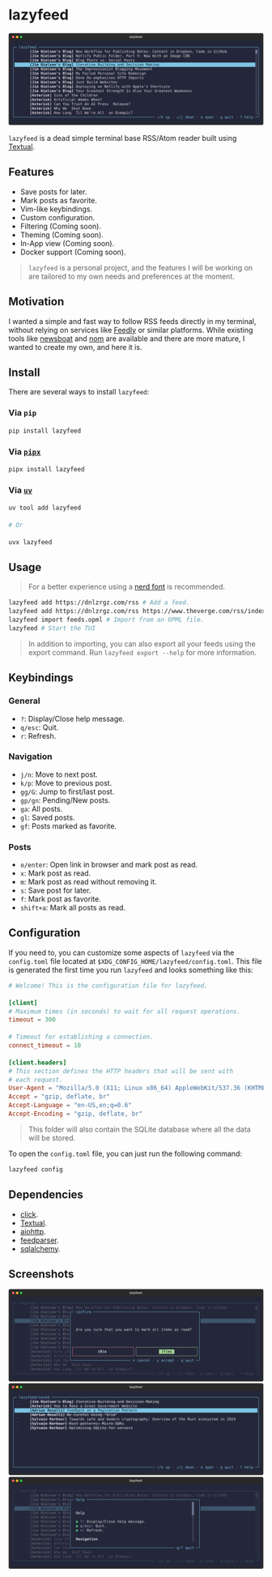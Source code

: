 # lazyfeed

![Loaded screenshot](./.github/screenshot-loaded.png)

`lazyfeed` is a dead simple terminal base RSS/Atom reader built using [Textual](https://www.textualize.io/).

## Features

- Save posts for later.
- Mark posts as favorite.
- Vim-like keybindings.
- Custom configuration.
- Filtering (Coming soon).
- Theming (Coming soon).
- In-App view (Coming soon).
- Docker support (Coming soon).

> `lazyfeed` is a personal project, and the features I will be working on are tailored to my own needs and preferences at the moment.

## Motivation

I wanted a simple and fast way to follow RSS feeds directly in my terminal, without relying on services like [Feedly](https://feedly.com/) or similar platforms. While existing tools like [newsboat](https://github.com/newsboat/newsboat) and [nom](https://github.com/guyfedwards/nom) are available and there are more mature, I wanted to create my own, and here it is.

## Install

There are several ways to install `lazyfeed`:

### Via `pip`

```bash
pip install lazyfeed
```

### Via [`pipx`](https://github.com/pypa/pipx)

```bash
pipx install lazyfeed

```

### Via [`uv`](https://github.com/astral-sh/uv)

```bash
uv tool add lazyfeed

# Or

uvx lazyfeed
```

## Usage

> For a better experience using a [nerd font](https://www.nerdfonts.com/) is recommended.

```bash
lazyfeed add https://dnlzrgz.com/rss # Add a feed.
lazyfeed add https://dnlzrgz.com/rss https://www.theverge.com/rss/index.xml # Add multiple feeds at once.
lazyfeed import feeds.opml # Import from an OPML file.
lazyfeed # Start the TUI
```

> In addition to importing, you can also export all your feeds using the export command. Run `lazyfeed export --help` for more information.

## Keybindings

### General

- `?`: Display/Close help message.
- `q/esc`: Quit.
- `r`: Refresh.

### Navigation

- `j/n`: Move to next post.
- `k/p`: Move to previous post.
- `gg/G`: Jump to first/last post.
- `gp/gn`: Pending/New posts.
- `ga`: All posts.
- `gl`: Saved posts.
- `gf`: Posts marked as favorite.

### Posts

- `o/enter`: Open link in browser and mark post as read.
- `x`: Mark post as read.
- `m`: Mark post as read without removing it.
- `s`: Save post for later.
- `f`: Mark post as favorite.
- `shift+a`: Mark all posts as read.

## Configuration

If you need to, you can customize some aspects of `lazyfeed` via the `config.toml` file located at `$XDG_CONFIG_HOME/lazyfeed/config.toml`. This file is generated the first time you run `lazyfeed` and looks something like this:

```config.toml
# Welcome! This is the configuration file for lazyfeed.

[client]
# Maximum times (in seconds) to wait for all request operations.
timeout = 300

# Timeout for establishing a connection.
connect_timeout = 10

[client.headers]
# This section defines the HTTP headers that will be sent with
# each request.
User-Agent = "Mozilla/5.0 (X11; Linux x86_64) AppleWebKit/537.36 (KHTML, like Gecko) Chrome/128.0.0.0 Safari/537.36"
Accept = "gzip, deflate, br"
Accept-Language = "en-US,en;q=0.6"
Accept-Encoding = "gzip, deflate, br"
```

> This folder will also contain the SQLite database where all the data will be stored.

To open the `config.toml` file, you can just run the following command:

```bash
lazyfeed config
```

## Dependencies

- [click](https://click.palletsprojects.com/en/8.1.x/).
- [Textual](https://www.textualize.io/).
- [aiohttp](https://docs.aiohttp.org/en/stable/index.html).
- [feedparser](https://feedparser.readthedocs.io/en/latest/basic.html).
- [sqlalchemy](https://www.sqlalchemy.org/).

## Screenshots

![Mark all as read screenshot](./.github/screenshot-mark-all-as-read.png)
![Saved for later screenshot](./.github/screenshot-saved.png)
![Help screenshot](./.github/screenshot-help.png)
